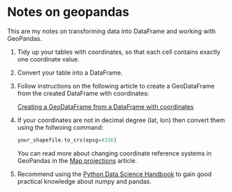 # Notes on geopandas

This are my notes on transforming data into DataFrame and working with GeoPandas.

1. Tidy up your tables with coordinates, so that each cell contains exactly one coordinate value.

2. Convert your table into a DataFrame.

3. Follow instructions on the following article to create a GeoDataFrame from the created DataFrame with coordinates:

   [Creating a GeoDataFrame from a DataFrame with coordinates](https://geopandas.readthedocs.io/en/latest/gallery/create_geopandas_from_pandas.html)

4. If your coordinates are not in decimal degree (lat, lon) then convert them using the follwoing command:

   ```python
   your_shapefile.to_crs(epsg=4326)
   ```

   You can read more about changing coordinate reference systems in GeoPandas in the [Map projections](https://automating-gis-processes.github.io/CSC18/lessons/L2/projections.html) article.

5. Recommend using the [Python Data Science Handbook](https://jakevdp.github.io/PythonDataScienceHandbook/index.html) to gain good practical knowledge about numpy and pandas. 

   